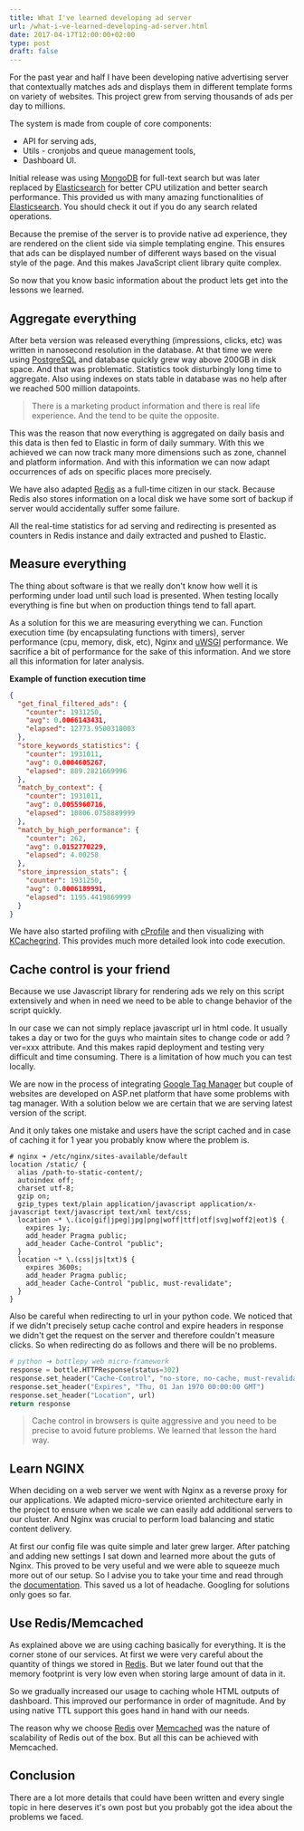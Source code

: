 ```yaml
---
title: What I've learned developing ad server
url: /what-i-ve-learned-developing-ad-server.html
date: 2017-04-17T12:00:00+02:00
type: post
draft: false
---
```


For the past year and half I have been developing native advertising server that
contextually matches ads and displays them in different template forms on
variety of websites. This project grew from serving thousands of ads per day to
millions.

The system is made from couple of core components:

- API for serving ads,
- Utils - cronjobs and queue management tools,
- Dashboard UI.

Initial release was using [MongoDB](https://www.mongodb.com/) for full-text
search but was later replaced by [Elasticsearch](https://www.elastic.co/) for
better CPU utilization and better search performance. This provided us with many
amazing functionalities of [Elasticsearch](https://www.elastic.co/).  You should
check it out if you do any search related operations.

Because the premise of the server is to provide native ad experience, they are
rendered on the client side via simple templating engine. This ensures that ads
can be displayed number of different ways based on the visual style of the
page. And this makes JavaScript client library quite complex.

So now that you know basic information about the product lets get into the
lessons we learned.

## Aggregate everything

After beta version was released everything (impressions, clicks, etc) was
written in nanosecond resolution in the database. At that time we were using
[PostgreSQL](https://www.postgresql.org/) and database quickly grew way above
200GB in disk space. And that was problematic. Statistics took disturbingly long
time to aggregate. Also using indexes on stats table in database was no help
after we reached 500 million datapoints.

> There is a marketing product information and there is real life experience.
And the tend to be quite the opposite.

This was the reason that now everything is aggregated on daily basis and this
data is then fed to Elastic in form of daily summary. With this we achieved we
can now track many more dimensions such as zone, channel and platform
information.  And with this information we can now adapt occurrences of ads on
specific places more precisely.

We have also adapted [Redis](https://redis.io/) as a full-time citizen in our
stack. Because Redis also stores information on a local disk we have some sort
of backup if server would accidentally suffer some failure.

All the real-time statistics for ad serving and redirecting is presented as
counters in Redis instance and daily extracted and pushed to Elastic.

## Measure everything

The thing about software is that we really don't know how well it is performing
under load until such load is presented. When testing locally everything is fine
but when on production things tend to fall apart.

As a solution for this we are measuring everything we can. Function execution
time (by encapsulating functions with timers), server performance (cpu, memory,
disk, etc), Nginx and [uWSGI](https://uwsgi-docs.readthedocs.io/) performance.
We sacrifice a bit of performance for the sake of this information. And we store
all this information for later analysis.

**Example of function execution time**

```json
{
  "get_final_filtered_ads": {
    "counter": 1931250,
    "avg": 0.0066143431,
    "elapsed": 12773.9500310003
  },
  "store_keywords_statistics": {
    "counter": 1931011,
    "avg": 0.0004605267,
    "elapsed": 889.2821669996
  },
  "match_by_context": {
    "counter": 1931011,
    "avg": 0.0055960716,
    "elapsed": 10806.0758889999
  },
  "match_by_high_performance": {
    "counter": 262,
    "avg": 0.0152770229,
    "elapsed": 4.00258
  },
  "store_impression_stats": {
    "counter": 1931250,
    "avg": 0.0006189991,
    "elapsed": 1195.4419869999
  }
}
```

We have also started profiling with [cProfile](https://pymotw.com/2/profile/)
and then visualizing with [KCachegrind](http://kcachegrind.sourceforge.net/).
This provides much more detailed look into code execution.

## Cache control is your friend

Because we use Javascript library for rendering ads we rely on this script
extensively and when in need we need to be able to change behavior of the script
quickly.

In our case we can not simply replace javascript url in html code. It usually
takes a day or two for the guys who maintain sites to change code or add
?ver=xxx attribute. And this makes rapid deployment and testing very difficult
and time consuming. There is a limitation of how much you can test locally.

We are now in the process of integrating [Google Tag
Manager](https://www.google.com/analytics/tag-manager/) but couple of websites
are developed on ASP.net platform that have some problems with tag manager. With
a solution below we are certain that we are serving latest version of the
script.

And it only takes one mistake and users have the script cached and in case of
caching it for 1 year you probably know where the problem is.

```nginx
# nginx ➜ /etc/nginx/sites-available/default
location /static/ {
  alias /path-to-static-content/;
  autoindex off;
  charset utf-8;
  gzip on;
  gzip_types text/plain application/javascript application/x-javascript text/javascript text/xml text/css;
  location ~* \.(ico|gif|jpeg|jpg|png|woff|ttf|otf|svg|woff2|eot)$ {
    expires 1y;
    add_header Pragma public;
    add_header Cache-Control "public";
  }
  location ~* \.(css|js|txt)$ {
    expires 3600s;
    add_header Pragma public;
    add_header Cache-Control "public, must-revalidate";
  }
}
```

Also be careful when redirecting to url in your python code. We noticed that if
we didn't precisely setup cache control and expire headers in response we didn't
get the request on the server and therefore couldn't measure clicks.  So when
redirecting do as follows and there will be no problems.

```python
# python ➜ bottlepy web micro-framework
response = bottle.HTTPResponse(status=302)
response.set_header("Cache-Control", "no-store, no-cache, must-revalidate")
response.set_header("Expires", "Thu, 01 Jan 1970 00:00:00 GMT")
response.set_header("Location", url)
return response
```

> Cache control in browsers is quite aggressive and you need to be precise to
avoid future problems. We learned that lesson the hard way.

## Learn NGINX

When deciding on a web server we went with Nginx as a reverse proxy for our
applications. We adapted micro-service oriented architecture early in the
project to ensure when we scale we can easily add additional servers to our
cluster. And Nginx was crucial to perform load balancing and static content
delivery.

At first our config file was quite simple and later grew larger. After patching
and adding new settings I sat down and learned more about the guts of Nginx.
This proved to be very useful and we were able to squeeze much more out of our
setup. So I advise you to take your time and read through the
[documentation](https://nginx.org/en/docs/). This saved us a lot of headache.
Googling for solutions only goes so far.

## Use Redis/Memcached

As explained above we are using caching basically for everything. It is the
corner stone of our services. At first we were very careful about the quantity
of things we stored in [Redis](https://redis.io/). But we later found out that
the memory footprint is very low even when storing large amount of data in it.

So we gradually increased our usage to caching whole HTML outputs of dashboard.
This improved our performance in order of magnitude. And by using native TTL
support this goes hand in hand with our needs.

The reason why we choose [Redis](https://redis.io/) over
[Memcached](https://memcached.org/) was the nature of scalability of Redis out
of the box. But all this can be achieved with Memcached.

## Conclusion

There are a lot more details that could have been written and every single topic
in here deserves it's own post but you probably got the idea about the problems
we faced.
